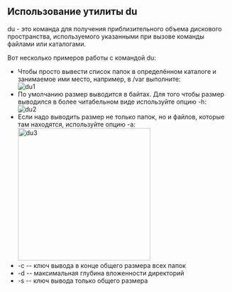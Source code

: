 ## Использование утилиты **du**
du - это команда для получения приблизительного объема дискового пространства, используемого указанными при вызове команды файлами или каталогами.

Вот несколько примеров работы с командой du:
- Чтобы просто вывести список папок в определённом каталоге и занимаемое ими место, например, в /var выполните: \
  ![du1](../misc/images/du1.png)
- По умолчанию размер выводится в байтах. Для того чтобы размер выводился в более читабельном виде используйте опцию -h: \
  ![du2](../misc/images/du2.png)
- Если надо выводить размер не только папок, но и файлов, которые там находятся, используйте опцию -a: \
  <img src="../misc/images/du3.png" alt="du3" width="298"/>
- -c -- ключ вывода в конце общего размера всех папок
- -d -- максимальная глубина вложенности директорий
- -s -- ключ вывода только общего размера
